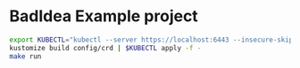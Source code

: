 # BadIdea Example project

```sh
export KUBECTL="kubectl --server https://localhost:6443 --insecure-skip-tls-verify --username=bad --password=idea"
kustomize build config/crd | $KUBECTL apply -f -
make run
```